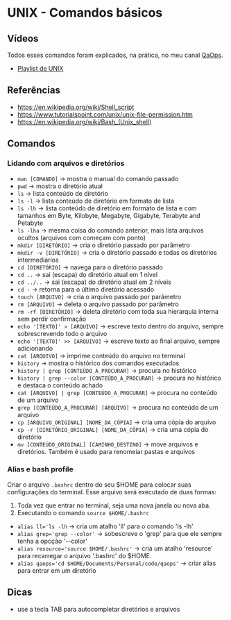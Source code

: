 # UNIX - Comandos básicos

## Vídeos

Todos esses comandos foram explicados, na prática, no meu canal [QaOps](http://videos.qa-ops.com/youtube
). 

* [Playlist de UNIX](https://www.youtube.com/playlist?list=PLhJTa4U57yUsKBcqWbGaAQ7QpcgzKakVe)

## Referências

* https://en.wikipedia.org/wiki/Shell_script
* https://www.tutorialspoint.com/unix/unix-file-permission.htm
* https://en.wikipedia.org/wiki/Bash_(Unix_shell)

## Comandos

### Lidando com arquivos e diretórios

* `man [COMANDO]` -> mostra o manual do comando passado
* `pwd` -> mostra o diretório atual
* `ls` -> lista conteúdo de diretório
* `ls -l` -> lista conteúdo de diretório em formato de lista
* `ls -lh` -> lista conteúdo de diretório em formato de lista e com tamanhos em Byte, Kilobyte, Megabyte, Gigabyte, Terabyte and Petabyte
* `ls -lha` -> mesma coisa do comando anterior, mais lista arquivos ocultos (arquivos com começam com ponto)
* `mkdir [DIRETÓRIO]` -> cria o diretório passado por parâmetro
* `mkdir -v [DIRETÓRIO]` -> cria o diretório passado e todas os diretórios intermediários
* `cd [DIRETÓRIO]` -> navega para o diretório passado
* `cd ..` -> sai (escapa) do diretório atual em 1 nível
* `cd ../..` -> sai (escapa) do diretório atual em 2 níveis
* `cd -` -> retorna para o último diretório acessado
* `touch [ARQUIVO]` -> cria o arquivo passado por parâmetro
* `rm [ARQUIVO]` -> deleta o arquivo passado por parâmetro
* `rm -rf [DIRETÓRIO]` -> deleta diretório com toda sua hierarquia interna sem perdir confirmação
* `echo '[TEXTO]' > [ARQUIVO]` -> escreve texto dentro do arquivo, sempre sobrescrevendo todo o arquivo 
* `echo '[TEXTO]' >> [ARQUIVO]` -> escreve texto ao final arquivo, sempre adicionando
* `cat [ARQUIVO]` -> imprime conteúdo do arquivo no terminal
* `history` -> mostra o histórico dos comandos executados
* `history | grep [CONTEÚDO_A_PROCURAR]` -> procura no histórico 
* `history | grep --color [CONTEÚDO_A_PROCURAR]` -> procura no histórico e destaca o conteúdo achado
* `cat [ARQUIVO] | grep [CONTEÚDO_A_PROCURAR]` -> procura no conteúdo de um arquivo 
* `grep [CONTEÚDO_A_PROCURAR] [ARQUIVO]` -> procura no conteúdo de um arquivo
* `cp [ARQUIVO_ORIGINAL] [NOME_DA_CÓPIA]` -> cria uma cópia do arquivo
* `cp -r [DIRETÓRIO_ORIGINAL] [NOME_DA_CÓPIA]` -> cria uma cópia do diretório
* `mv [CONTEÚDO_ORIGINAL] [CAMINHO_DESTINO]` -> move arquivos e diretórios. Também é usado para renomeiar pastas e arquivos

### Alias e bash profile

Criar o arquivo `.bashrc` dentro do seu $HOME para colocar suas configurações do terminal. Esse arquivo será executado de duas formas:
 
1. Toda vez que entrar no terminal, seja uma nova janela ou nova aba.
1. Executando o comando `source $HOME/.bashrc`

* `alias ll='ls -lh` -> cria um atalho 'll' para o comando 'ls -lh' 
* `alias grep='grep --color'` -> sobescreve o 'grep' para que ele sempre tenha a opcção '--color'
* `alias resource='source $HOME/.bashrc'` -> cria um atalho 'resource' para recarregar o arquivo '.bashrc' do $HOME.
* `alias qaops='cd $HOME/Documents/Personal/code/qaops'` -> criar alias para entrar em um diretório

## Dicas

* use a tecla TAB para autocompletar diretórios e arquivos
